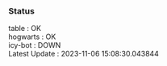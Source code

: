### Status


table : OK  
hogwarts : OK  
icy-bot : DOWN  
Latest Update : 2023-11-06 15:08:30.043844

